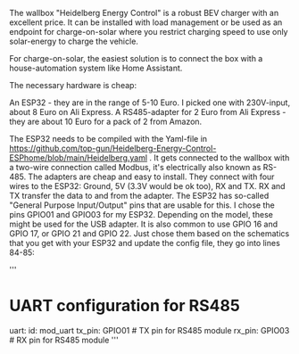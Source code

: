 The wallbox "Heidelberg Energy Control" is a robust BEV charger with an excellent price. It can be installed with load management or be used as an endpoint for charge-on-solar where you restrict charging speed to use only solar-energy to charge the vehicle.

For charge-on-solar, the easiest solution is to connect the box with a house-automation system like Home Assistant.

The necessary hardware is cheap:

An ESP32 - they are in the range of 5-10 Euro. I picked one with 230V-input, about 8 Euro on Ali Express.
A RS485-adapter for 2 Euro from Ali Express - they are about 10 Euro for a pack of 2 from Amazon.

The ESP32 needs to be compiled with the Yaml-file in https://github.com/top-gun/Heidelberg-Energy-Control-ESPhome/blob/main/Heidelberg.yaml . It gets connected to the wallbox with a two-wire connection called Modbus, it's electrically also known as RS-485. The adapters are cheap and easy to install. They connect with four wires to the ESP32: Ground, 5V (3.3V would be ok too), RX and TX. RX and TX transfer the data to and from the adapter. The ESP32 has so-called "General Purpose Input/Output" pins that are usable for this. I chose the pins GPIO01 and GPIO03 for my ESP32. Depending on the model, these might be used for the USB adapter. It is also common to use GPIO 16 and GPIO 17, or GPIO 21 and GPIO 22. Just chose them based on the schematics that you get with your ESP32 and update the config file, they go into lines 84-85:

'''
# UART configuration for RS485
uart:
  id: mod_uart
  tx_pin: GPIO01 # TX pin for RS485 module
  rx_pin: GPIO03 # RX pin for RS485 module
'''

